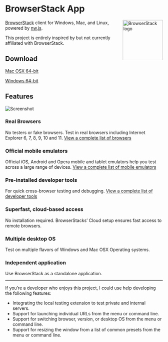 # BrowserStack App

<img align="right" width="128" height="128" src="https://raw.githubusercontent.com/jonathantneal/browserstack-app/master/assets/icon.png" alt="BrowserStack logo">

[BrowserStack][] client for Windows, Mac, and Linux, powered by [nw.js][].

This project is entirely inspired by but not currently affiliated with BrowserStack.

## Download

[Mac OSX 64-bit][osx64]

[Windows 64-bit][win64]

## Features

![Screenshot](https://raw.githubusercontent.com/jonathantneal/browserstack-app/master/assets/screenshot.png)

### Real Browsers

No testers or fake browsers. Test in real browsers including Internet Explorer 6, 7, 8, 9, 10 and 11. [View a complete list of browsers][browsers]

### Official mobile emulators

Official iOS, Android and Opera mobile and tablet emulators help you test across a large range of devices. [View a complete list of mobile emulators][mobile-emulators]

### Pre-installed developer tools

For quick cross-browser testing and debugging. [View a complete list of developer tools][developer-tools]

### Superfast, cloud-based access

No installation required. BrowserStacks’ Cloud setup ensures fast access to remote browsers.

### Multiple desktop OS

Test on multiple flavors of Windows and Mac OSX Operating systems.

### Independent application

Use BrowserStack as a standalone application.

--- 

If you’re a developer who enjoys this project, I could use help developing the following features: 

- Integrating the local testing extension to test private and internal servers.
- Support for launching individual URLs from the menu or command line.
- Support for switching browser, version, or desktop OS from the menu or command line.
- Support for resizing the window from a list of common presets from the menu or command line.

[BrowserStack]: https://browserstack.com/
[nw.js]: https://github.com/nwjs/nw.js
[browsers]: https://www.browserstack.com/list-of-browsers-and-platforms?product=live
[mobile-emulators]: https://www.browserstack.com/list-of-browsers-and-platforms?product=live#ios
[developer-tools]: https://www.browserstack.com/developer-tools
[osx64]: https://github.com/jonathantneal/browserstack-app/releases/download/0.1.1/BrowserStack.osx64.zip
[win64]: https://github.com/jonathantneal/browserstack-app/releases/download/0.1.1/BrowserStack.win64.zip
